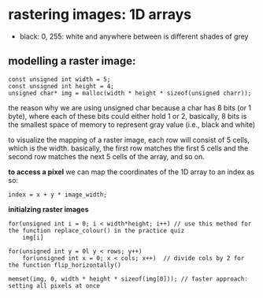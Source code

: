 # rastering images: 1D arrays 
- black: 0, 255: white and anywhere between is different shades of grey

## modelling a raster image: 

    const unsigned int width = 5;
    const unsigned int height = 4; 
    unsigned char* img = malloc(width * height * sizeof(unsigned charr)); 

the reason why we are using unsigned char because a char has 8 bits (or 1 byte), where each of these bits could either hold 1 or 2, basically, 8 bits is the smallest space of memory to represent gray value (i.e., black and white)

to visualize the mapping of a raster image, each row will consist of 5 cells, which is the width. basically, the first row matches the first 5 cells and the second row matches the next 5 cells of the array, and so on. 

**to access a pixel**
we can map the coordinates of the 1D array to an index as so: 

    index = x + y * image_width; 

**initialzing raster images**

    for(unsigned int i = 0; i < width*height; i++) // use this method for the function replace_colour() in the practice quiz
        img[i]

    for(unsigned int y = 0l y < rows; y++)
        for(unsigned int x = 0; x < cols; x++)  // divide cols by 2 for the function flip_horizontally()

    memset(img, 0, width * height * sizeof(img[0])); // faster approach: setting all pixels at once

